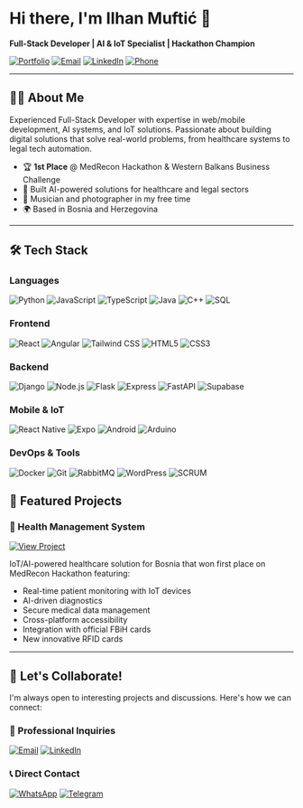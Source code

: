 # Hi there, I'm Ilhan Muftić 👋

**Full-Stack Developer | AI & IoT Specialist | Hackathon Champion**

[![Portfolio](https://img.shields.io/badge/-Portfolio-8A2BE2?style=for-the-badge&logo=Google-Chrome&logoColor=white)](https://ilhan-dev.netlify.app/)
[![Email](https://img.shields.io/badge/-Email-EA4335?style=for-the-badge&logo=Gmail&logoColor=white)](mailto:ilhanmuftic@gmail.com)
[![LinkedIn](https://img.shields.io/badge/-LinkedIn-0A66C2?style=for-the-badge&logo=LinkedIn&logoColor=white)](https://www.linkedin.com/in/ilhan-mufti%C4%87-b7070426a/)
[![Phone](https://img.shields.io/badge/-Phone-25D366?style=for-the-badge&logo=WhatsApp&logoColor=white)](tel:+38761700933)

---

## 👨‍💻 About Me

Experienced Full-Stack Developer with expertise in web/mobile development, AI systems, and IoT solutions. Passionate about building digital solutions that solve real-world problems, from healthcare systems to legal tech automation.

- 🏆 **1st Place** @ MedRecon Hackathon & Western Balkans Business Challenge
- 🚀 Built AI-powered solutions for healthcare and legal sectors
- 🎸 Musician and photographer in my free time
- 🌍 Based in Bosnia and Herzegovina

---
## 🛠 Tech Stack

### **Languages**
![Python](https://img.shields.io/badge/-Python-3776AB?style=for-the-badge&logo=python&logoColor=white)
![JavaScript](https://img.shields.io/badge/-JavaScript-F7DF1E?style=for-the-badge&logo=javascript&logoColor=black)
![TypeScript](https://img.shields.io/badge/-TypeScript-3178C6?style=for-the-badge&logo=typescript&logoColor=white)
![Java](https://img.shields.io/badge/-Java-007396?style=for-the-badge&logo=java&logoColor=white)
![C++](https://img.shields.io/badge/-C++-00599C?style=for-the-badge&logo=c%2B%2B&logoColor=white)
![SQL](https://img.shields.io/badge/-SQL-4479A1?style=for-the-badge&logo=postgresql&logoColor=white)

### **Frontend**
![React](https://img.shields.io/badge/-React-61DAFB?style=for-the-badge&logo=react&logoColor=black)
![Angular](https://img.shields.io/badge/-Angular-DD0031?style=for-the-badge&logo=angular&logoColor=white)
![Tailwind CSS](https://img.shields.io/badge/-Tailwind-06B6D4?style=for-the-badge&logo=tailwind-css&logoColor=white)
![HTML5](https://img.shields.io/badge/-HTML5-E34F26?style=for-the-badge&logo=html5&logoColor=white)
![CSS3](https://img.shields.io/badge/-CSS3-1572B6?style=for-the-badge&logo=css3&logoColor=white)

### **Backend**
![Django](https://img.shields.io/badge/-Django-092E20?style=for-the-badge&logo=django&logoColor=white)
![Node.js](https://img.shields.io/badge/-Node.js-339933?style=for-the-badge&logo=node.js&logoColor=white)
![Flask](https://img.shields.io/badge/-Flask-000000?style=for-the-badge&logo=flask&logoColor=white)
![Express](https://img.shields.io/badge/-Express-000000?style=for-the-badge&logo=express&logoColor=white)
![FastAPI](https://img.shields.io/badge/-FastAPI-009688?style=for-the-badge&logo=fastapi&logoColor=white)
![Supabase](https://img.shields.io/badge/-Supabase-3ECF8E?style=for-the-badge&logo=supabase&logoColor=white)

### **Mobile & IoT**
![React Native](https://img.shields.io/badge/-React_Native-61DAFB?style=for-the-badge&logo=react&logoColor=black)
![Expo](https://img.shields.io/badge/-Expo-000020?style=for-the-badge&logo=expo&logoColor=white)
![Android](https://img.shields.io/badge/-Android-3DDC84?style=for-the-badge&logo=android&logoColor=white)
![Arduino](https://img.shields.io/badge/-Arduino-00979D?style=for-the-badge&logo=arduino&logoColor=white)

### **DevOps & Tools**
![Docker](https://img.shields.io/badge/-Docker-2496ED?style=for-the-badge&logo=docker&logoColor=white)
![Git](https://img.shields.io/badge/-Git-F05032?style=for-the-badge&logo=git&logoColor=white)
![RabbitMQ](https://img.shields.io/badge/-RabbitMQ-FF6600?style=for-the-badge&logo=rabbitmq&logoColor=white)
![WordPress](https://img.shields.io/badge/-WordPress-21759B?style=for-the-badge&logo=wordpress&logoColor=white)
![SCRUM](https://img.shields.io/badge/-SCRUM-6DB33F?style=for-the-badge&logo=scrumalliance&logoColor=white)

## 🚀 Featured Projects

<div>

### **🏥 Health Management System**
[![View Project](https://img.shields.io/badge/-View_Project-8A2BE2?style=for-the-badge&logo=github&logoColor=white)](https://github.com/DanisJa/HealthAccessAI)

IoT/AI-powered healthcare solution for Bosnia that won first place on MedRecon Hackathon featuring:
- Real-time patient monitoring with IoT devices
- AI-driven diagnostics
- Secure medical data management
- Cross-platform accessibility
- Integration with official FBiH cards
- New innovative RFID cards


---

</div>

## 🤝 Let's Collaborate!

I'm always open to interesting projects and discussions. Here's how we can connect:

### **💼 Professional Inquiries**
[![Email](https://img.shields.io/badge/-Email_Me-EA4335?style=for-the-badge&logo=gmail&logoColor=white)](mailto:ilhanmuftic@gmail.com)
[![LinkedIn](https://img.shields.io/badge/-Connect-0A66C2?style=for-the-badge&logo=linkedin&logoColor=white)](https://www.linkedin.com/in/ilhan-mufti%C4%87-b7070426a/)

### **📞 Direct Contact**
[![WhatsApp](https://img.shields.io/badge/-WhatsApp-25D366?style=for-the-badge&logo=whatsapp&logoColor=white)](https://wa.me/38761700933)
[![Telegram](https://img.shields.io/badge/-Telegram-26A5E4?style=for-the-badge&logo=telegram&logoColor=white)](https://t.me/ilhanmuftic)

